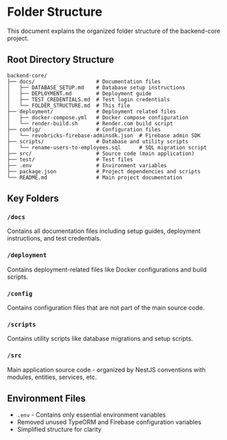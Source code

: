 # Folder Structure

This document explains the organized folder structure of the backend-core project.

## Root Directory Structure

```
backend-core/
├── docs/                    # Documentation files
│   ├── DATABASE_SETUP.md    # Database setup instructions
│   ├── DEPLOYMENT.md        # Deployment guide
│   ├── TEST_CREDENTIALS.md  # Test login credentials
│   └── FOLDER_STRUCTURE.md  # This file
├── deployment/              # Deployment related files
│   ├── docker-compose.yml   # Docker compose configuration
│   └── render-build.sh      # Render.com build script
├── config/                  # Configuration files
│   └── revobricks-firebase-adminsdk.json  # Firebase admin SDK
├── scripts/                 # Database and utility scripts
│   └── rename-users-to-employees.sql      # SQL migration script
├── src/                     # Source code (main application)
├── test/                    # Test files
├── .env                     # Environment variables
├── package.json             # Project dependencies and scripts
└── README.md                # Main project documentation
```

## Key Folders

### `/docs`
Contains all documentation files including setup guides, deployment instructions, and test credentials.

### `/deployment`  
Contains deployment-related files like Docker configurations and build scripts.

### `/config`
Contains configuration files that are not part of the main source code.

### `/scripts`
Contains utility scripts like database migrations and setup scripts.

### `/src`
Main application source code - organized by NestJS conventions with modules, entities, services, etc.

## Environment Files

- `.env` - Contains only essential environment variables
- Removed unused TypeORM and Firebase configuration variables
- Simplified structure for clarity